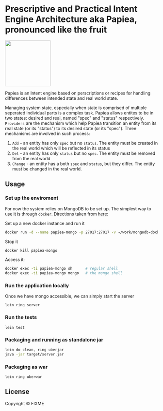 # Prescriptive and Practical Intent Engine Architecture aka Papiea, pronounced like the fruit

<img src="https://upload.wikimedia.org/wikipedia/commons/1/13/Papaya.svg" width="150" height="150">

Papiea is an Intent engine based on perscriptions or recipes for handling differences between intended state and real world state.

Managing system state, especially when state is comprised of multiple seperated individual parts is a complex
task. Papiea allows entites to be in two states: desired and real, named "spec" and "status" respectively. `Providers` are the mechanism which help Papiea transition an entity from its real state (or its "status") to its desired state (or its "spec"). Three mechanisms are involved in such process:
1. `Add` - an entity has only `spec` but no `status`. The entity must be created in the real world which will be reflected in its status
2. `Del` - an entity has only `status` but no `spec`. The entity must be removed from the real world
3. `Change` - an entity has a both `spec` and `status`, but they differ. The entity must be changed in the real world.

## Usage

### Set up the enviroment
For now the system relies on MongoDB to be set up. The simplest way to use it is through `docker`. Directions taken from [here](https://github.com/mvertes/docker-alpine-mongo):

Set up a new docker instance and run it
```sh
docker run -d --name papiea-mongo -p 27017:27017 -v ~/work/mongodb-docker/data:/data/db mvertes/alpine-mongo
```

Stop it
```sh
docker kill papiea-mongo
```

Access it:
```sh
docker exec -ti papiea-mongo sh      # regular shell
docker exec -ti papiea-mongo mongo   # the mongo shell
```

### Run the application locally
Once we have mongo accessible, we can simply start the server

`lein ring server`

### Run the tests

`lein test`

### Packaging and running as standalone jar

```sh
lein do clean, ring uberjar
java -jar target/server.jar
```

### Packaging as war

`lein ring uberwar`

## License

Copyright ©  FIXME
